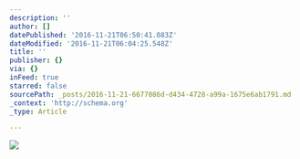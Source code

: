 ```yaml
---
description: ''
author: []
datePublished: '2016-11-21T06:50:41.083Z'
dateModified: '2016-11-21T06:04:25.548Z'
title: ''
publisher: {}
via: {}
inFeed: true
starred: false
sourcePath: _posts/2016-11-21-6677086d-d434-4728-a99a-1675e6ab1791.md
_context: 'http://schema.org'
_type: Article

---
```

![](https://the-grid-user-content.s3-us-west-2.amazonaws.com/71f28977-ff50-47bb-9061-4894153286db.jpg)